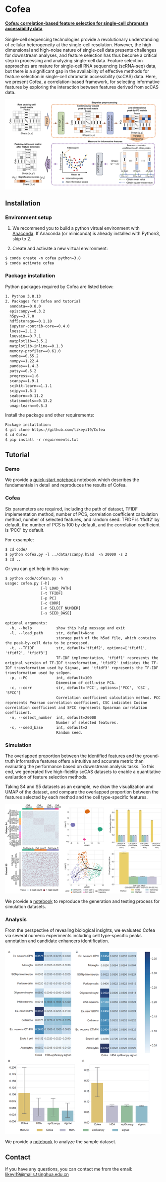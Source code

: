 # Cofea

#### [Cofea: correlation-based feature selection for single-cell chromatin accessibility data](https://doi.org/10.1101/2023.06.18.545397)

Single-cell sequencing technologies provide a revolutionary understanding of cellular heterogeneity at the single-cell resolution. However, the high-dimensional and high-noise nature of single-cell data presents challenges for downstream analyses, and feature selection has thus become a critical step in processing and analyzing single-cell data. Feature selection approaches are mature for single-cell RNA sequencing (scRNA-seq) data, but there is a significant gap in the availability of effective methods for feature selection in single-cell chromatin accessibility (scCAS) data. Here, we present Cofea, a correlation-based framework, for selecting informative features by exploring the interaction between features derived from scCAS data.

![image](https://github.com/likeyi19/Cofea/blob/master/inst/Model.png)

## Installation  

### Environment setup

1. We recommend you to build a python virtual environment with [Anaconda](https://docs.anaconda.com/free/anaconda/install/linux/).  If Anaconda (or miniconda) is already installed with Python3, skip to 2.

2. Create and activate a new virtual environment:

```
$ conda create -n cofea python=3.8
$ conda activate cofea
```

### Package installation

Python packages required by Cofea are listed below:

```
1. Python 3.8.13
2. Packages for Cofea and tutorial
  anndata==0.8.0
  episcanpy==0.3.2
  h5py==3.7.0
  hdf5storage==0.1.18
  jupyter-contrib-core==0.4.0
  loess==2.1.2
  louvain==0.7.1
  matplotlib==3.5.2
  matplotlib-inline==0.1.3
  memory-profiler==0.61.0
  numba==0.55.2
  numpy==1.22.4
  pandas==1.4.3
  patsy==0.5.2
  progress==1.6
  scanpy==1.9.1
  scikit-learn==1.1.1
  scipy==1.8.1
  seaborn==0.11.2
  statsmodels==0.13.2
  umap-learn==0.5.3
```

Install the package and other requirements:

```  
Package installation:
$ git clone https://github.com/likeyi19/Cofea   
$ cd Cofea   
$ pip install -r requirements.txt
```

## Tutorial

### Demo

We provide a [quick-start notebook](https://github.com/likeyi19/Cofea/blob/master/code/demo.ipynb) notebook which describes the fundamentals in detail and reproduces the results of Cofea.

### Cofea

Six parameters are required, including the path of dataset, TFIDF implementation method, number of PCS, correlation coefficient calculation method, number of selected features, and random seed. TFIDF is 'tfidf2' by default, the number of PCS is 100 by default, and the correlation coefficient is 'PCC' by default.

For exsample:
```
$ cd code/
$ python cofea.py -l ../data/scanpy.h5ad  -n 20000 -s 2
$ cd ..
```

Or you can get help in this way:
```  
$ python code/cofean.py -h
usage: cofea.py [-h] 
                [-l LOAD_PATH] 
                [-t TFIDF] 
                [-p PC] 
                [-c CORR] 
                [-n SELECT_NUMBER] 
                [-s SEED_BASE]

optional arguments:
  -h, --help           show this help message and exit
  -l, --load_path      str, default=None
                       storage path of the h5ad file, which contains the peak-by-cell data to be processed.
  -t, --TFIDF          str, default='tfidf2', options=['tfidf1', 'tfidf2', 'tfidf3']
                       TF-IDF implementation, 'tfidf1' represents the original version of TF-IDF transformation, 'tfidf2' indicates the TF-IDF transformation used by Signac, and 'tfidf3' represents the TF-IDF transformation used by scOpen.
  -p, --PC             int, default=100
                       Dimension of cell-wise PCA.
  -c, --corr           str, default='PCC', options=['PCC', 'CSC', 'SPCC']
                       Correlation coefficient calculation method. PCC represents Pearson correlation coefficient, CSC indicates Cosine correlation coefficient and SPCC represents Spearman correlation coefficient.
  -n, --select_number  int, default=20000
                       Number of selected features.
  -s, --seed_base      int, default=2
                       Random seed.
```  

### Simulation

The overlapped proportion between the identified features and the ground-truth informative features offers a  intuitive and accurate metric than evaluating the performance based on downstream analysis tasks. To this end, we generated five high-fidelity scCAS datasets to enable a quantitative evaluation of feature selection methods. 

Taking S4 and S5 datasets as an example, we draw the visualization and UMAP of the dataset, and compare the overlapped proportion between the features selected by each method and the cell type-specific features.

![image](https://github.com/likeyi19/Cofea/blob/master/inst/S4.png)

We provide a [notebook](https://github.com/likeyi19/Cofea/blob/master/code/simulation.ipynb) to reproduce the generation and testing process for simulation datasets.

### Analysis

From the perspective of revealing biological insights, we evaluated Cofea via several numeric experiments including cell type-specific peaks annotation and candidate enhancers identification.

![image](https://github.com/likeyi19/Cofea/blob/master/inst/analysis.png)

We provide a [notebook](https://github.com/likeyi19/Cofea/blob/master/code/analysis.ipynb) to analyze the sample dataset.

## Contact 
If you have any questions, you can contact me from the email: <likeyi19@mails.tsinghua.edu.cn>
